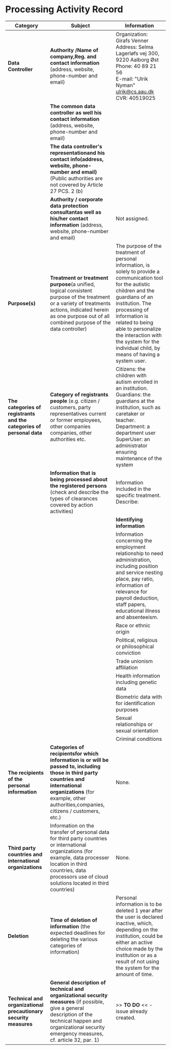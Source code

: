 # Processing Activity Record

| Category | Subject | Information |
|---|---|---|
| **Data Controller** | **Authority /Name of company,Reg. and contact information** (address, website, phone-number and email) | Organization: Girafs Venner <br> Address: Selma Lagerløfs vej 300, 9220 Aalborg Øst <br> Phone: 40 89 21 56 <br> E-mail: "Ulrik Nyman" <ulrik@cs.aau.dk> <br> CVR: 40519025 |
|  | **The common data controller as well his contact information** (address, website, phone-number and email) |  |
|  | **The data controller's representationand his contact info(address, website, phone-number and email)** (Public authorities are not covered by Article 27 PCS. 2 (b) |  |
|  | **Authority / corporate data protection consultantas well as his/her contact information** (address, website, phone-number and email) | Not assigned. |
| **Purpose(s)** | **Treatment or treatment purpose**(a unified, logical consistent purpose of the treatment or a variety of treatments actions, indicated herein as one purpose out of all combined purpose of the data controller) | The purpose of the treatment of personal information, is solely to provide a communication tool for the autistic children and the guardians of an institution. The processing of information is related to being able to personalize the interaction with the system for the individual child, by means of having a system user. |
| **The categories of registrants and the categories of personal data** | **Category of registrants people** (e.g. citizen / customers, party representatives current or former employees, other companies companies, other authorities etc. | Citizens: the children with autism enrolled in an institution. <br> Guardians: the guardians at the institution, such as caretaker or teacher. <br> Department: a department user <br> SuperUser: an administrator ensuring maintenance of the system |
|  | **Information that is being processed about the registered persons** (check and describe the types of clearances covered by action activities) | Information included in the specific treatment. Describe: |
|  |  | **Identifying information** |
|  |  | Information concerning the employment relationship to need administration, including position and service nesting place, pay ratio, information of relevance for payroll deduction, staff papers, educational illness and absenteeism. |
|  |  | Race or ethnic origin |
|  |  | Political, religious or philosophical conviction |
|  |  | Trade unionism affiliation |
|  |  | Health information including genetic data |
|  |  | Biometric data with for identification purposes |
|  |  | Sexual relationships or sexual orientation |
|  |  | Criminal conditions |
| **The recipients of the personal information** | **Categories of recipientsfor which information is or will be passed to, including those in third party countries and international organizations** (for example, other authorities,companies, citizens / customers, etc.) | None. |
| **Third party countries and international organizations** | Information on the transfer of personal data for third party countries or international organizations (for example, data processer location in third countries, data processors use of cloud solutions located in third countries) | None. |
| **Deletion** | **Time of deletion of information** (the expected deadlines for deleting the various categories of information) | Personal information is to be deleted 1 year after the user is declared inactive, which, depending on the institution, could be either an active choice made by the institution or as a result of not using the system for the amount of time. |
| **Technical and organizational precautionary security measures** | **General description of technical and organizational security measures** (if possible, give a general description of the technical happen and organizational security emergency measures, cf. article 32, par. 1) | >> **TO DO** << - issue already created. |